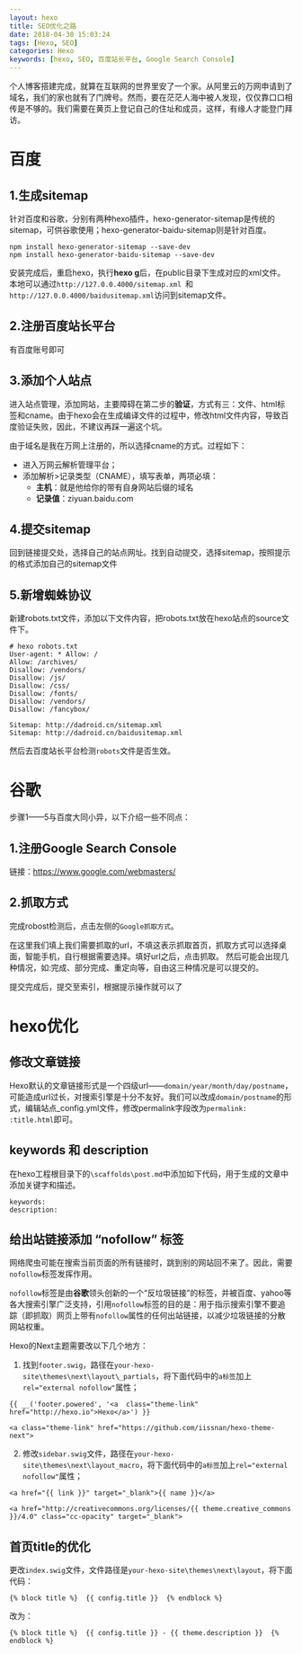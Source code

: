 ```yaml
---
layout: hexo
title: SEO优化之路
date: 2018-04-30 15:03:24
tags: [Hexo, SEO]
categories: Hexo
keywords: [hexo, SEO, 百度站长平台, Google Search Console]
---
```

个人博客搭建完成，就算在互联网的世界里安了一个家。从阿里云的万网申请到了域名，我们的家也就有了门牌号。然而，要在茫茫人海中被人发现，仅仅靠口口相传是不够的。我们需要在黄页上登记自己的住址和成员，这样，有缘人才能登门拜访。
<!--more-->

# 百度
## 1.生成sitemap
针对百度和谷歌，分别有两种hexo插件，hexo-generator-sitemap是传统的sitemap，可供谷歌使用；hexo-generator-baidu-sitemap则是针对百度。

```
npm install hexo-generator-sitemap --save-dev
npm install hexo-generator-baidu-sitemap --save-dev
```
安装完成后，重启hexo，执行**hexo g**后，在public目录下生成对应的xml文件。本地可以通过`http://127.0.0.4000/sitemap.xml `和 `http://127.0.0.4000/baidusitemap.xml`访问到sitemap文件。
## 2.注册百度站长平台
有百度账号即可
## 3.添加个人站点
进入站点管理，添加网站，主要障碍在第二步的**验证**，方式有三：文件、html标签和cname。由于hexo会在生成编译文件的过程中，修改html文件内容，导致百度验证失败，因此，不建议再踩一遍这个坑。

由于域名是我在万网上注册的，所以选择cname的方式。过程如下：

* 进入万网云解析管理平台；
* 添加解析>记录类型（CNAME），填写表单，两项必填：
	* **主机**：就是他给你的带有自身网站后缀的域名
	* **记录值**：ziyuan.baidu.com

## 4.提交sitemap
回到链接提交处，选择自己的站点网址。找到自动提交，选择sitemap，按照提示的格式添加自己的sitemap文件
## 5.新增蜘蛛协议
新建robots.txt文件，添加以下文件内容，把robots.txt放在hexo站点的source文件下。

```
# hexo robots.txt
User-agent: * Allow: /
Allow: /archives/
Disallow: /vendors/
Disallow: /js/
Disallow: /css/
Disallow: /fonts/
Disallow: /vendors/
Disallow: /fancybox/

Sitemap: http://dadroid.cn/sitemap.xml
Sitemap: http://dadroid.cn/baidusitemap.xml
```
然后去百度站长平台检测`robots`文件是否生效。
# 谷歌
步骤1——5与百度大同小异，以下介绍一些不同点：
## 1.注册Google Search Console
链接：https://www.google.com/webmasters/
## 2.抓取方式
完成robost检测后，点击左侧的`Google抓取方式`。

在这里我们填上我们需要抓取的url，不填这表示抓取首页，抓取方式可以选择桌面，智能手机，自行根据需要选择。填好url之后，点击抓取。
然后可能会出现几种情况，如:完成、部分完成、重定向等，自由这三种情况是可以提交的。

提交完成后，提交至索引，根据提示操作就可以了

# hexo优化
## 修改文章链接

Hexo默认的文章链接形式是一个四级url——`domain/year/month/day/postname`，可能造成url过长，对搜索引擎是十分不友好。我们可以改成`domain/postname`的形式，编辑站点_config.yml文件，修改permalink字段改为`permalink: :title.html`即可。
## keywords 和 description
在hexo工程根目录下的`\scaffolds\post.md`中添加如下代码，用于生成的文章中添加关键字和描述。

```
keywords:
description:
```
## 给出站链接添加 “nofollow” 标签
网络爬虫可能在搜索当前页面的所有链接时，跳到别的网站回不来了。因此，需要`nofollow`标签发挥作用。

`nofollow`标签是由**谷歌**领头创新的一个“反垃圾链接”的标签，并被百度、yahoo等各大搜索引擎广泛支持，引用`nofollow`标签的目的是：用于指示搜索引擎不要追踪（即抓取）网页上带有`nofollow`属性的任何出站链接，以减少垃圾链接的分散网站权重。

Hexo的Next主题需要改以下几个地方：

1. 找到`footer.swig`，路径在`your-hexo-site\themes\next\layout\_partials`，将下面代码中的`a标签`加上`rel="external nofollow"`属性；

```
{{ __('footer.powered', '<a  class="theme-link"  href="http://hexo.io">Hexo</a>') }}
```

```
<a class="theme-link" href="https://github.com/iissnan/hexo-theme-next">
```
2. 修改`sidebar.swig`文件，路径在`your-hexo-site\themes\next\layout_macro`，将下面代码中的`a标签`加上`rel="external nofollow"`属性；

```
<a href="{{ link }}" target="_blank">{{ name }}</a>
```

```
<a href="http://creativecommons.org/licenses/{{ theme.creative_commons }}/4.0" class="cc-opacity" target="_blank">
```

## 首页title的优化
更改`index.swig`文件，文件路径是`your-hexo-site\themes\next\layout`，将下面代码：
```
{% block title %}  {{ config.title }}  {% endblock %}
```
改为：
```
{% block title %}  {{ config.title }} - {{ theme.description }}  {% endblock %}
```